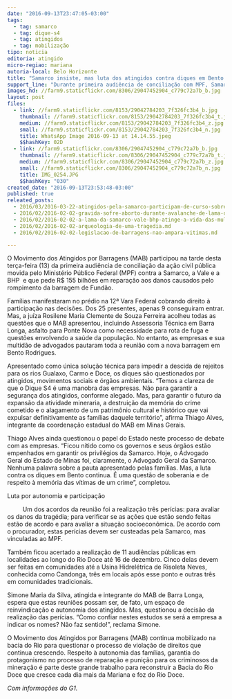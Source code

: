 ```yaml
---
date: "2016-09-13T23:47:05-03:00"
tags:
  - tag: samarco
  - tag: dique-s4
  - tag: atingidos
  - tag: mobilização
tipo: noticia
editoria: atingido
micro-regiao: mariana
autoria-local: Belo Horizonte
title: "Samarco insiste, mas luta dos atingidos contra diques em Bento Rodrigues continua"
support_line: "Durante primeira audiência de conciliação com MPF, Samarco, Vale e BHP ignoram pauta dos atingidos e cobraram agilidade na liberação do dique que pode alagar comunidade"
images_hd: //farm9.staticflickr.com/8306/29047452904_c779c72a7b_b.jpg
layout: post
files:
  - link: //farm9.staticflickr.com/8153/29042784203_7f326fc3b4_b.jpg
    thumbnail: //farm9.staticflickr.com/8153/29042784203_7f326fc3b4_t.jpg
    medium: //farm9.staticflickr.com/8153/29042784203_7f326fc3b4_z.jpg
    small: //farm9.staticflickr.com/8153/29042784203_7f326fc3b4_n.jpg
    title: WhatsApp Image 2016-09-13 at 14.14.55.jpeg
    $$hashKey: 02D
  - link: //farm9.staticflickr.com/8306/29047452904_c779c72a7b_b.jpg
    thumbnail: //farm9.staticflickr.com/8306/29047452904_c779c72a7b_t.jpg
    medium: //farm9.staticflickr.com/8306/29047452904_c779c72a7b_z.jpg
    small: //farm9.staticflickr.com/8306/29047452904_c779c72a7b_n.jpg
    title: IMG_0254.JPG
    $$hashKey: "030"
created_date: "2016-09-13T23:53:48-03:00"
published: true
releated_posts:
  - 2016/03/2016-03-22-atingidos-pela-samarco-participam-de-curso-sobre-pensadores-brasileiros.md
  - 2016/02/2016-02-02-gravida-sofre-aborto-durante-avalanche-de-lama-da-samarco.md
  - 2016/02/2016-02-02-a-lama-da-samarco-vale-bhp-atinge-a-vida-das-mulheres.md
  - 2016/02/2016-02-02-arqueologia-de-uma-tragedia.md
  - 2016/02/2016-02-02-legislacao-de-barragens-nao-ampara-vitimas.md

---
```

<p>O Movimento dos Atingidos por Barragens (MAB) participou na tarde desta ter&ccedil;a-feira (13) da primeira audi&ecirc;ncia de concilia&ccedil;&atilde;o da a&ccedil;&atilde;o civil p&uacute;blica movida pelo Minist&eacute;rio P&uacute;blico Federal (MPF) contra a Samarco, a Vale e a BHP&nbsp; e que pede R$ 155 bilh&otilde;es em repara&ccedil;&atilde;o aos danos causados pelo rompimento da barragem de Fund&atilde;o.</p>

<p>Fam&iacute;lias manifestaram no pr&eacute;dio na 12&ordf; Vara Federal cobrando direito &agrave; participa&ccedil;&atilde;o nas decis&otilde;es. Dos 25 presentes, apenas 9 conseguiram entrar. Mas, a ju&iacute;za Rosilene Maria Clemente de Souza Ferreira acolheu todas as quest&otilde;es que o MAB apresentou, incluindo Assessoria T&eacute;cnica em Barra Longa, asfalto para Ponte Nova como necessidade para rota de fuga e quest&otilde;es envolvendo a sa&uacute;de da popula&ccedil;&atilde;o. No entanto, as empresas e sua multid&atilde;o de advogados pautaram toda a reuni&atilde;o com a nova barragem em Bento Rodrigues.</p>

<p>Apresentado como &uacute;nica solu&ccedil;&atilde;o t&eacute;cnica para impedir a descida de rejeitos para os rios Gualaxo, Carmo e Doce, os diques s&atilde;o questionados por atingidos, movimentos sociais e &oacute;rg&atilde;os ambientais. &ldquo;Temos a clareza de que o Dique S4 &eacute; uma manobra das empresas. N&atilde;o para garantir a seguran&ccedil;a dos atingidos, conforme alegado. Mas, para garantir o futuro da expans&atilde;o da atividade mineraria, a destrui&ccedil;&atilde;o da mem&oacute;ria do crime cometido e o alagamento de um patrim&ocirc;nio cultural e hist&oacute;rico que vai expulsar definitivamente as fam&iacute;lias daquele territ&oacute;rio&rdquo;, afirma Thiago Alves, integrante da coordena&ccedil;&atilde;o estadual do MAB em Minas Gerais.</p>

<p>Thiago Alves ainda questionou o papel do Estado neste processo de debate com as empresas. &ldquo;Ficou n&iacute;tido como os governos e seus &oacute;rg&atilde;os est&atilde;o empenhados em garantir os privil&eacute;gios da Samarco. Hoje, o Advogado Geral do Estado de Minas foi, claramente, o Advogado Geral da Samarco. Nenhuma palavra sobre a pauta apresentado pelas fam&iacute;lias. Mas, a luta contra os diques em Bento continua. &Eacute; uma quest&atilde;o de soberania e de respeito &agrave; mem&oacute;ria das v&iacute;timas de um crime&rdquo;, completou.</p>

<p>Luta por autonomia e participa&ccedil;&atilde;o</p>

<p>&nbsp;&nbsp;&nbsp;&nbsp;&nbsp;&nbsp;&nbsp;&nbsp; Um dos acordos da reuni&atilde;o foi a realiza&ccedil;&atilde;o tr&ecirc;s per&iacute;cias: para avaliar os danos da trag&eacute;dia; para verificar se as a&ccedil;&otilde;es que est&atilde;o sendo feitas est&atilde;o de acordo e para avaliar a situa&ccedil;&atilde;o socioecon&ocirc;mica. De acordo com o procurador, estas per&iacute;cias devem ser custeadas pela Samarco, mas vinculadas ao MPF.</p>

<p>Tamb&eacute;m ficou acertado a realiza&ccedil;&atilde;o de 11 audi&ecirc;ncias p&uacute;blicas em localidades ao longo do Rio Doce at&eacute; 16 de dezembro. Cinco delas devem ser feitas em comunidades at&eacute; a Usina Hidrel&eacute;trica de Risoleta Neves, conhecida como Candonga, tr&ecirc;s em locais ap&oacute;s esse ponto e outras tr&ecirc;s em comunidades tradicionais.</p>

<p>Simone Maria da Silva, atingida e integrante do MAB de Barra Longa, espera que estas reuni&otilde;es possam ser, de fato, um espa&ccedil;o de reinvindica&ccedil;&atilde;o e autonomia dos atingidos. Mas, questionou a decis&atilde;o da realiza&ccedil;&atilde;o das per&iacute;cias. &ldquo;Como confiar nestes estudos se ser&aacute; a empresa a indicar os nomes? N&atilde;o faz sentido!&rdquo;, reclama Simone.</p>

<p>O Movimento dos Atingidos por Barragens (MAB) continua mobilizado na bacia do Rio para questionar o processo de viola&ccedil;&atilde;o de direitos que continua crescendo. Respeito &agrave; autonomia das fam&iacute;lias, garantia do protagonismo no processo de repara&ccedil;&atilde;o e puni&ccedil;&atilde;o para os criminosos da minera&ccedil;&atilde;o &eacute; parte deste grande trabalho para reconstruir a Bacia do Rio Doce que cresce cada dia mais da Mariana e foz do Rio Doce.</p>

<p><em>Com informa&ccedil;&otilde;es do G1.</em></p>
